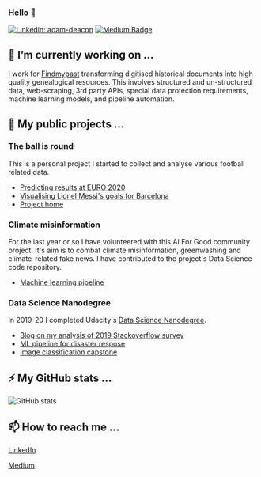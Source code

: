 ### Hello 👋

[![Linkedin: adam-deacon](https://img.shields.io/badge/-Adam%20Deacon-blue?style=flat-square&logo=Linkedin&logoColor=white&link=https://www.linkedin.com/in/adam-deacon-7403402/)](https://www.linkedin.com/in/adam-deacon-7403402/)
[![Medium Badge](https://img.shields.io/badge/-adeacon-000000?style=flat&labelColor=000000&logo=Medium&link=https://medium.com/@adeacon)](https://medium.com/@adeacon)

## 🔭 I’m currently working on ...

I work for [Findmypast](findmypast.co.uk/) transforming digitised historical documents into high quality genealogical resources. This involves structured and un-structured data, web-scraping, 3rd party APIs, special data protection requirements, machine learning models, and pipeline automation.

## 🌱 My public projects ...

### The ball is round

This is a personal project I started to collect and analyse various football related data.

* [Predicting results at EURO 2020](https://medium.com/@adeacon/elo-goodbye-euro-2020-e7b6e4d9759a)
* [Visualising Lionel Messi's goals for Barcelona](https://github.com/deacona/the-ball-is-round/blob/master/reports/messi_01_finding_leo.md)
* [Project home](https://github.com/deacona/the-ball-is-round)


### Climate misinformation

For the last year or so I have volunteered with this AI For Good community project. It's aim is to combat climate misinformation, greenwashing and climate-related fake news. I have contributed to the project's Data Science code repository.

* [Machine learning pipeline](https://github.com/ClimateMisinformation/cm-data-science)

### Data Science Nanodegree

In 2019-20 I completed Udacity's [Data Science Nanodegree](https://www.udacity.com/course/data-scientist-nanodegree--nd025).

* [Blog on my analysis of 2019 Stackoverflow survey](https://towardsdatascience.com/who-are-data-scientists-c5a4f09fdb4c)
* [ML pipeline for disaster respose](https://github.com/deacona/disaster-response)
* [Image classification capstone](https://github.com/deacona/dog-project)


## ⚡ My GitHub stats ...

![GitHub stats](https://github-readme-stats.vercel.app/api?username=deacona&show_icons=true&count_private=true)
<!-- 
[![Top Langs](https://github-readme-stats.vercel.app/api/top-langs/?username=deacona)](https://github.com/deacona/github-readme-stats) -->


## 📫 How to reach me ...

[LinkedIn](https://www.linkedin.com/in/adam-deacon-7403402/)

[Medium](https://medium.com/@adeacon)





<!--
**deacona/deacona** is a ✨ _special_ ✨ repository because its `README.md` (this file) appears on your GitHub profile.

Here are some ideas to get you started:

- 🔭 I’m currently working on ...
- 🌱 I’m currently learning ...
- 👯 I’m looking to collaborate on ...
- 🤔 I’m looking for help with ...
- 💬 Ask me about ...
- 📫 How to reach me: ...
- 😄 Pronouns: ...
- ⚡ Fun fact: ...
-->
